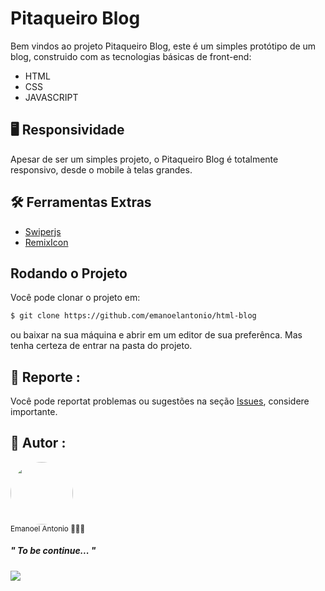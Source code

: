 # Pitaqueiro Blog
Bem vindos ao projeto Pitaqueiro Blog, este é um simples protótipo de um blog, construido com as tecnologias básicas de front-end: 

- HTML </br>
- CSS</br>
- JAVASCRIPT</br>

## 🖥️ Responsividade
Apesar de ser um simples projeto, o Pitaqueiro Blog é totalmente responsivo, desde o mobile à telas grandes.

## 🛠️ Ferramentas Extras
- [Swiperjs](https://swiperjs.com/get-started)</br>
- [RemixIcon](https://remixicon.com/)</br>

## Rodando o Projeto
Você pode clonar o projeto em:
```sh
$ git clone https://github.com/emanoelantonio/html-blog
```
ou baixar na sua máquina e abrir em um editor de sua preferênca. Mas tenha certeza de entrar na pasta do projeto.

## 📑 Reporte :

Você pode reportat problemas ou sugestões na seção <a href="https://github.com/emanoelantonio/html-blog/issues">Issues</a>, considere importante.

## 🧠 Autor :
 <img style="border-radius: 50%;" src="https://avatars2.githubusercontent.com/u/60781248?s=460&u=43dbba3483d275c3d8964df24a8f5139f53dc282&v=4" width="100px;" alt=""/>
 <br /> 
 <sub>Emanoel Antonio 👨🏻‍💻</sub>

 ##### " To be continue... " 
 <a href="https://www.linkedin.com/in/emanoel-antonio-silva/"><img align="center" src="https://img.shields.io/static/v1?label=&message=Linkedin&color=3D008A&style=for-the-badge&logo=linkedin"/></a>
